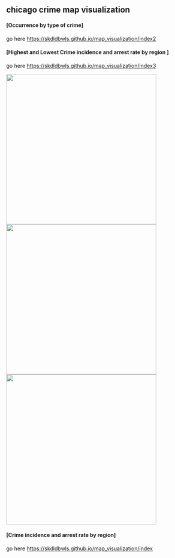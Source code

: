 ## chicago crime map visualization


#### [Occurrence by type of crime]

go here  https://skdldbwls.github.io/map_visualization/index2

#### [Highest and Lowest Crime incidence and arrest rate by region ]

go here  https://skdldbwls.github.io/map_visualization/index3


<div>
  <img width="400" src="https://user-images.githubusercontent.com/55826432/100894898-52c75780-3500-11eb-9a2f-3c38913d3b52.png">
  <img width="400" src="https://user-images.githubusercontent.com/55826432/100895295-b94c7580-3500-11eb-91f2-47e408fe83ac.png">
  <img width="400" src="https://user-images.githubusercontent.com/55826432/100895383-d41eea00-3500-11eb-8c57-00cd34f47985.png">
</div>




#### [Crime incidence and arrest rate by region]

go here  https://skdldbwls.github.io/map_visualization/index
